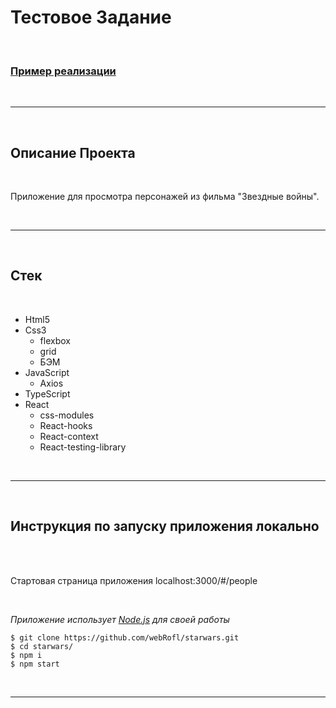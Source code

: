 # Тестовое Задание

<br>

### [Пример реализации][1]

<br/>

---

<br/>

## Описание Проекта

<br />

Приложение для просмотра персонажей из фильма "Звездные войны".

<br />

---

<br />

## Стек

<br />

- Html5
- Css3
  - flexbox
  - grid
  - БЭМ
- JavaScript
  - Axios
- TypeScript
- React
  - css-modules
  - React-hooks
  - React-context
  - React-testing-library

<br />

---

<br />

## Инструкция по запуску приложения **локально**

<br />

<br />

Стартовая страница приложения localhost:3000/#/people

<br />

_Приложение использует [Node.js][2] для своей работы_

```
$ git clone https://github.com/webRofl/starwars.git
$ cd starwars/
$ npm i
$ npm start
```

<br />

---

<br />

[1]: https://webrofl.github.io/starwars/#/people
[2]: https://nodejs.org/

